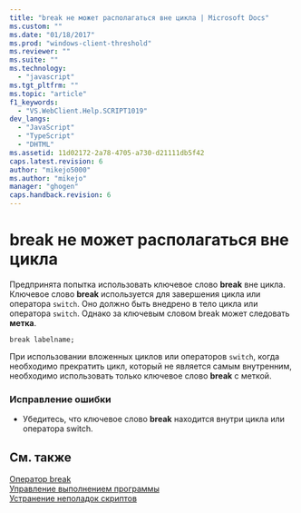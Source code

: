 ```yaml
---
title: "break не может располагаться вне цикла | Microsoft Docs"
ms.custom: ""
ms.date: "01/18/2017"
ms.prod: "windows-client-threshold"
ms.reviewer: ""
ms.suite: ""
ms.technology: 
  - "javascript"
ms.tgt_pltfrm: ""
ms.topic: "article"
f1_keywords: 
  - "VS.WebClient.Help.SCRIPT1019"
dev_langs: 
  - "JavaScript"
  - "TypeScript"
  - "DHTML"
ms.assetid: 11d02172-2a78-4705-a730-d21111db5f42
caps.latest.revision: 6
author: "mikejo5000"
ms.author: "mikejo"
manager: "ghogen"
caps.handback.revision: 6
---
```

# break не может располагаться вне цикла
Предпринята попытка использовать ключевое слово **break** вне цикла.  Ключевое слово **break** используется для завершения цикла или оператора `switch`.  Оно должно быть внедрено в тело цикла или оператора `switch`.  Однако за ключевым словом break может следовать **метка**.  
  
```  
break labelname;  
```  
  
 При использовании вложенных циклов или операторов `switch`, когда необходимо прекратить цикл, который не является самым внутренним, необходимо использовать только ключевое слово **break** с меткой.  
  
### Исправление ошибки  
  
-   Убедитесь, что ключевое слово **break** находится внутри цикла или оператора switch.  
  
## См. также  
 [Оператор break](../../javascript/reference/break-statement-javascript.md)   
 [Управление выполнением программы](../../javascript/controlling-program-flow-javascript.md)   
 [Устранение неполадок скриптов](../../javascript/advanced/troubleshooting-your-scripts-javascript.md)